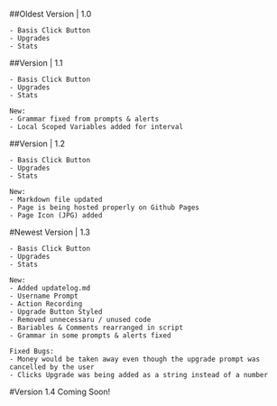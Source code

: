 ##Oldest Version | 1.0

    - Basis Click Button
    - Upgrades
    - Stats

##Version | 1.1 

    - Basis Click Button
    - Upgrades
    - Stats

    New:
    - Grammar fixed from prompts & alerts
    - Local Scoped Variables added for interval

##Version | 1.2

    - Basis Click Button
    - Upgrades
    - Stats

    New:
    - Markdown file updated
    - Page is being hosted properly on Github Pages
    - Page Icon (JPG) added

#Newest Version | 1.3

    - Basis Click Button
    - Upgrades
    - Stats

    New:
    - Added updatelog.md
    - Username Prompt
    - Action Recording
    - Upgrade Button Styled
    - Removed unnecessaru / unused code
    - Bariables & Comments rearranged in script
    - Grammar in some prompts & alerts fixed

    Fixed Bugs:
    - Money would be taken away even though the upgrade prompt was cancelled by the user
    - Clicks Upgrade was being added as a string instead of a number

#Version 1.4 Coming Soon!